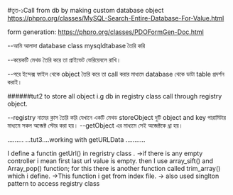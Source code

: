 #তুত-১Call from db by making custom database object
https://phpro.org/classes/MySQL-Search-Entire-Database-For-Value.html

form generation:
https://phpro.org/classes/PDOFormGen-Doc.html

--আমি আলাদা database class mysqldtabase তৈরি করি

--কয়েকটি মেথড তৈরি করে তা প্রাইভেট ভেরিয়েবলে রাখি।

--পরে ইন্দেক্স ফাইল থেকে object তৈরি করে তা call করার মাধ্যমে database থেকে ডাটা table প্রদর্শন করাই।

######tut2 to store all object i.g db in registry class call through registry object.

  --registry নামের ক্লাস তৈরি করি যেখানে একটি মেথড  storeObject দুটি object and key পারামিটার
  মাধ্যমে সকল অব্জেক্ট স্টোর করা হয়।
  --getObject এর মাধ্যমে সেই অব্জেক্টকে ধ্রা হয়।

  .........
  ...tut3....working with getURLData
  ...........


  I define a functin getUrl() in regristry class .
  ->if there is any empty controller i mean first last url value is empty.
  then I use array_sift() and Array_pop() function;
  for this there is another function called trim_array() which i define.
  ->This function i get from index file.
  -> also used singlton pattern to access registry class
